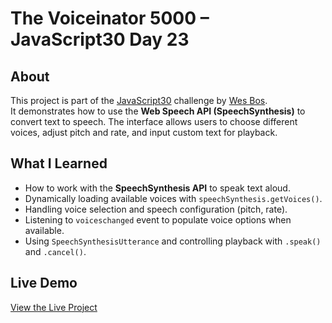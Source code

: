 # The Voiceinator 5000 – JavaScript30 Day 23

## About  
This project is part of the [JavaScript30](https://javascript30.com) challenge by [Wes Bos](https://github.com/wesbos).  
It demonstrates how to use the **Web Speech API (SpeechSynthesis)** to convert text to speech. The interface allows users to choose different voices, adjust pitch and rate, and input custom text for playback.

## What I Learned
- How to work with the **SpeechSynthesis API** to speak text aloud.
- Dynamically loading available voices with `speechSynthesis.getVoices()`.
- Handling voice selection and speech configuration (pitch, rate).
- Listening to `voiceschanged` event to populate voice options when available.
- Using `SpeechSynthesisUtterance` and controlling playback with `.speak()` and `.cancel()`.


## Live Demo  
[View the Live Project](https://m-anees-c.github.io/javascript30/day23-speech-synthesis/)
